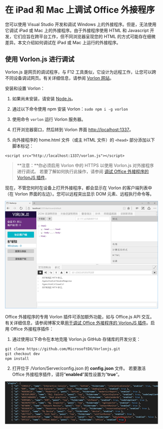 
# 在 iPad 和 Mac 上调试 Office 外接程序

您可以使用 Visual Studio 开发和调试 Windows 上的外接程序。但是，无法使用它调试 iPad 或 Mac 上的外接程序。由于外接程序使用 HTML 和 Javascript 开发，它们应旨在跨平台工作，但不同浏览器呈现您的 HTML 的方式可能存在细微差异。本文介绍如何调试在 iPad 或 Mac 上运行的外接程序。 

## 使用 Vorlon.js 进行调试 

Vorlon.js 是网页的调试程序，与 F12 工具类似，它设计为远程工作，让您可以跨不同设备调试网页。有关详细信息，请参阅 [Vorlon 网站](http://www.vorlonjs.com)。  

安装和设置 Vorlon： 

1.  如果尚未安装，请安装 [Node.js](https://nodejs.org)。 

2.  通过以下命令使用 npm 安装 Vorlon：`sudo npm i -g vorlon` 

3.  使用命令 `vorlon` 运行 Vorlon 服务器。 

4.  打开浏览器窗口，然后转到 Vorlon 界面 [http://localhost:1337](http://localhost:1337)。

5.  向外接程序的 home.html 文件（或主 HTML 文件）的 `<head>` 部分添加以下脚本标记：
```    
<script src="http://localhost:1337/vorlon.js"></script>    
```  

>**注意：**你必须启用 Vorlon 中的 HTTPS 以使用 Vorlon.js 对外接程序进行调试。 若要了解如何执行此操作，请参阅 [调试 Office 外接程序的 VorlonJS 插件](https://blogs.msdn.microsoft.com/mim/2016/02/18/vorlonjs-plugin-for-debugging-office-addin/)。

现在，不管您何时在设备上打开外接程序，都会显示在 Vorlon 的客户端列表中（在 Vorlon 界面的左边）。您可以远程突出显示 DOM 元素、远程执行命令等。  

![显示 Vorlon.js 界面的快照](../../images/vorlon_interface.png)

Office 外接程序的专用 Vorlon 插件可添加额外功能，如与 Office.js API 交互。有关详细信息，请参阅博客文章[用于调试 Office 外接程序的 VorlonJS 插件](https://blogs.msdn.microsoft.com/mim/2016/02/18/vorlonjs-plugin-for-debugging-office-addin/)。启用 Office 外接程序插件： 

1.  通过使用以下命令在本地克隆 Vorlon.js GitHub 存储库的开发分支： 
```
git clone https://github.com/MicrosoftDX/Vorlonjs.git
git checkout dev
npm install
```

2.  打开位于 /Vorlon/Server/config.json 的 **config.json** 文件。 若要激活 Office 外接程序插件，请将“**enabled**”属性设置为”**true**”。

![显示 config.json 的插件部分的快照](../../images/vorlon_plugins_config.png) 
